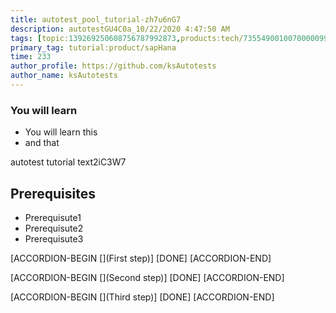 ```yaml
---
title: autotest_pool_tutorial-zh7u6nG7
description: autotestGU4C0a_10/22/2020 4:47:50 AM
tags: [topic:139269250608756787992873,products:tech/73554900100700000996,tutorial:experience/advanced]
primary_tag: tutorial:product/sapHana
time: 233
author_profile: https://github.com/ksAutotests
author_name: ksAutotests
---
```

### You will learn
- You will learn this
- and that

autotest tutorial text2iC3W7

## Prerequisites
- Prerequisute1
- Prerequisute2
- Prerequisute3

[ACCORDION-BEGIN [](First step)]
[DONE]
[ACCORDION-END]

[ACCORDION-BEGIN [](Second step)]
[DONE]
[ACCORDION-END]

[ACCORDION-BEGIN [](Third step)]
[DONE]
[ACCORDION-END]

